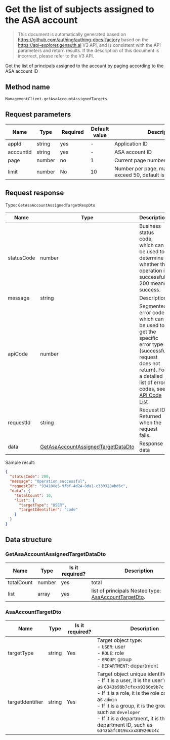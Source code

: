 # Get the list of subjects assigned to the ASA account

<!--
Warning ⚠️:
Do not modify this document directly,
https://github.com/Authing/authing-docs-factory
Use this project to generate
-->

<LastUpdated />

> This document is automatically generated based on https://github.com/authing/authing-docs-factory based on the https://api-explorer.genauth.ai V3 API, and is consistent with the API parameters and return results. If the description of this document is incorrect, please refer to the V3 API.

Get the list of principals assigned to the account by paging according to the ASA account ID

## Method name

`ManagementClient.getAsaAccountAssignedTargets`

## Request parameters

| Name      | Type   | <div style="width:80px">Required</div> | <div style="width:60px">Default value</div> | <div style="width:300px">Description</div>               | <div style="width:200px">Sample value</div> |
| --------- | ------ | -------------------------------------- | ------------------------------------------- | -------------------------------------------------------- | ------------------------------------------- |
| appId     | string | yes                                    | -                                           | Application ID                                           | `62a50xxxxxxxxxxxd15d57c7`                  |
| accountId | string | yes                                    | -                                           | ASA account ID                                           | `6228edaxxxxxxxxcade3a3d9`                  |
| page      | number | no                                     | 1                                           | Current page number, starting from 1                     | `1`                                         |
| limit     | number | No                                     | 10                                          | Number per page, maximum cannot exceed 50, default is 10 | `10`                                        |

## Request response

Type: `GetAsaAccountAssignedTargetRespDto`

| Name       | Type                                                                                 | Description                                                                                                                                                                                                                                                                                                                                  |
| ---------- | ------------------------------------------------------------------------------------ | -------------------------------------------------------------------------------------------------------------------------------------------------------------------------------------------------------------------------------------------------------------------------------------------------------------------------------------------- |
| statusCode | number                                                                               | Business status code, which can be used to determine whether the operation is successful, 200 means success.                                                                                                                                                                                                                                 |
| message    | string                                                                               | Description                                                                                                                                                                                                                                                                                                                                  |
| apiCode    | number                                                                               | Segmented error code, which can be used to get the specific error type (successful request does not return). For a detailed list of error codes, see: [API Code List](https://api-explorer.genauth.ai/?tag=group/%E5%BC%80%E5%8F%91%E5%87%86%E5%A4%87#tag/%E5%BC%80%E5%8F%91%E5%87%86%E5%A4%87/%E9%94%99%E8%AF%AF%E5%A4%84%E7%90%86/apiCode) |
| requestId  | string                                                                               | Request ID. Returned when the request fails.                                                                                                                                                                                                                                                                                                 |
| data       | <a href="#GetAsaAccountAssignedTargetDataDto">GetAsaAccountAssignedTargetDataDto</a> | Response data                                                                                                                                                                                                                                                                                                                                |

Sample result:

```json
{
  "statusCode": 200,
  "message": "Operation successful",
  "requestId": "934108e5-9fbf-4d24-8da1-c330328abd6c",
  "data": {
    "totalCount": 10,
    "list": {
      "targetType": "USER",
      "targetIdentifier": "code"
    }
  }
}
```

## Data structure

### <a id="GetAsaAccountAssignedTargetDataDto"></a> GetAsaAccountAssignedTargetDataDto

| Name       | Type   | <div style="width:80px">Is it required?</div> | <div style="width:300px">Description</div>                                              | <div style="width:200px">Sample value</div> |
| ---------- | ------ | --------------------------------------------- | --------------------------------------------------------------------------------------- | ------------------------------------------- |
| totalCount | number | yes                                           | total                                                                                   | `10`                                        |
| list       | array  | yes                                           | list of principals Nested type: <a href="#AsaAccountTargetDto">AsaAccountTargetDto</a>. |                                             |

### <a id="AsaAccountTargetDto"></a> AsaAccountTargetDto

| Name             | Type   | <div style="width:80px">Is it required?</div> | <div style="width:300px">Description</div>                                                                                                                                                                                                                                                                                            | <div style="width:200px">Sample value</div> |
| ---------------- | ------ | --------------------------------------------- | ------------------------------------------------------------------------------------------------------------------------------------------------------------------------------------------------------------------------------------------------------------------------------------------------------------------------------------- | ------------------------------------------- |
| targetType       | string | Yes                                           | Target object type:<br>- `USER`: user<br>- `ROLE`: role<br>- `GROUP`: group<br>- `DEPARTMENT`: department<br>                                                                                                                                                                                                                         | USER                                        |
| targetIdentifier | string | Yes                                           | Target object unique identifier:<br>- If it is a user, it is the user's ID, such as `6343b98b7cfxxx9366e9b7c`<br>- If it is a role, it is the role code, such as `admin`<br>- If it is a group, it is the group code, such as `developer`<br>- If it is a department, it is the department ID, such as `6343bafc019xxxx889206c4c`<br> | `code`                                      |
